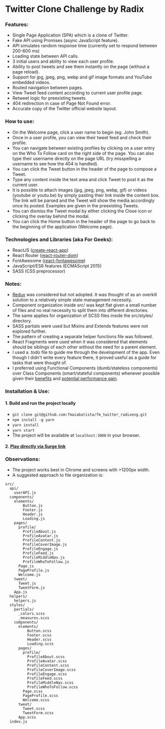# Twitter Clone Challenge by Radix

### Features:

- Single Page Application (SPA) which is a clone of Twitter.
- Fake API using Promises (async JavaScript feature).
- API simulates random response time (currently set to respond between 200-600 ms)
- Loading state between API calls.
- 3 initial users and ability to view each user profile.
- Ability to post tweets and see them instantly on the page (without a page reload).
- Support for jpg, jpeg, png, webp and gif image formats and YouTube embedded videos.
- Routed navigation between pages.
- View Tweet feed content according to current user profile page.
- Retweet logic for preexisting tweets.
- 404 redirection in case of Page Not Found error.
- Accurate copy of the Twitter official website layout.

### How to use:

- On the Welcome page, click a user name to begin (eg. John Smith).
- Once in a user profile, you can view their tweet feed and check their profile.
- You can navigate between existing profiles by clicking on a user entry on the Who To Follow card on the right side of the page. You can also type their username directly on the page URL (try misspelling a username to see how the 404 is handled).
- You can click the Tweet button in the header of the page to compose a Tweet.
- Type any content inside the text area and click Tweet to post it as the current user.
- It is possible to attach images (jpg, jpeg, png, webp, gif) or videos (youtube or youtu.be) by simply pasting their link inside the content box. The link will be parsed and the Tweet will show the media accordingly once its posted. Examples are given in the preexisting Tweets.
- You can dismiss the Tweet modal by either clicking the Close icon or clicking the overlay behind the modal.
- You can click the Home button in the header of the page to go back to the beginning of the application (Welcome page).

### Technologies and Libraries (aka For Geeks):

- ReactJS ([create-react-app](https://github.com/facebook/create-react-app))
- React Router ([react-router-dom](https://reacttraining.com/react-router/web/guides/quick-start))
- FontAwesome ([react-fontawesome](https://github.com/FortAwesome/react-fontawesome))
- JavaScript/ES6 features (ECMAScript 2015)
- SASS (CSS preprocessor)

### Notes:

- [Redux](https://github.com/reduxjs/redux) was considered but not adopted. It was thought of as an overkill solution to a relatively simple state management necessity.
- Component organization inside src/ was kept flat given a small number of files and no real necessity to split them into different directories.
- The same applies for organization of SCSS files inside the src/styles/ directory.
- SASS partials were used but Mixins and Extends features were not explored further.
- The pattern of creating a separate helper functions file was followed.
- React Fragments were used when it was considered that elements should be siblings of each other without the need for a parent element.
- I used a .todo file to guide me through the development of the app. Even though I didn't write every feature there, it proved useful as a guide for tasks that were thought of.
- I preferred using Functional Components (dumb/stateless components) over Class Components (smart/stateful components) whenever possible given their [benefits](https://programmingwithmosh.com/react/react-functional-components/) and [potential performance gain](https://reactjs.org/blog/2015/10/07/react-v0.14.html#stateless-function-components).

### Installation & Use:

#### 1. Build and run the project locally

- ```git clone git@github.com:fmaiabatista/fm_twitter_radixeng.git```
- ```npm install -g yarn```
- ```yarn install```
- ```yarn start```
- The project will be available at ```localhost:3000``` in your browser.

#### 2. [Play directly via Surge link](twitter-radix.surge.sh)

### Observations:

- The project works best in Chrome and screens with >1200px width.
- A suggested approach to file organization is:
```
src/
  api/
    userAPI.js
  components/
    elements/
        Button.js
        Footer.js
        Header.js
        Loading.js
    pages/
      profile/
        ProfileAbout.js
        ProfileAvatar.js
        ProfileContent.js
        ProfileCoverImage.js
        ProfileEngage.js
        ProfileFeed.js
        ProfileMiddleNav.js
        ProfileWhoToFollow.js
      Page.js
      PageProfile.js
      Welcome.js
    tweet/
      Tweet.js
      TweetForm.js
    App.js
  helpers/
    helpers.js
  styles/
    partials/
      _colors.scss
      _measures.scss
    components/
      elements/
          Button.scss
          Footer.scss
          Header.scss
          Loading.scss
      pages/
        profile/
          ProfileAbout.scss
          ProfileAvatar.scss
          ProfileContent.scss
          ProfileCoverImage.scss
          ProfileEngage.scss
          ProfileFeed.scss
          ProfileMiddleNav.scss
          ProfileWhoToFollow.scss
        Page.scss
        PageProfile.scss
        Welcome.scss
      tweet/
        Tweet.scss
        TweetForm.scss
      App.scss
  index.js
```
